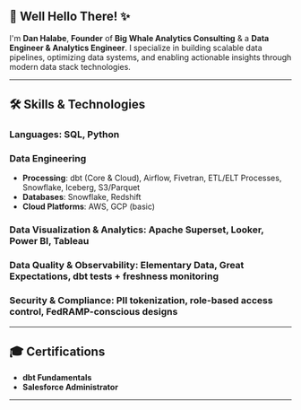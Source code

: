 ## 👋 Well Hello There! ✨

I'm **Dan Halabe**, **Founder** of **Big Whale Analytics Consulting** & a **Data Engineer & Analytics Engineer**. I specialize in building scalable data pipelines, optimizing data systems, and enabling actionable insights through modern data stack technologies.

---

## 🛠️ Skills & Technologies

### **Languages**: SQL, Python

### **Data Engineering**
- **Processing**: dbt (Core & Cloud), Airflow, Fivetran, ETL/ELT Processes, Snowflake, Iceberg, S3/Parquet
- **Databases**: Snowflake, Redshift
- **Cloud Platforms**: AWS, GCP (basic)

### **Data Visualization & Analytics**: Apache Superset, Looker, Power BI, Tableau

### **Data Quality & Observability**: Elementary Data, Great Expectations, dbt tests + freshness monitoring

### **Security & Compliance**: PII tokenization, role-based access control, FedRAMP-conscious designs

---

## 🎓 Certifications

- **dbt Fundamentals**
- **Salesforce Administrator**

---
